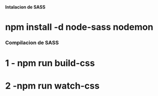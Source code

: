 #### Intalacion de SASS

# npm install -d node-sass nodemon

### Compilacion de SASS

# 1 - npm run build-css

# 2 -npm run watch-css
